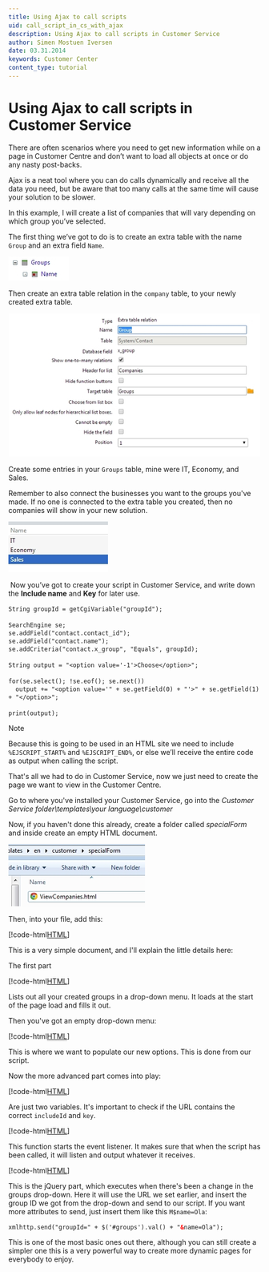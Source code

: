 ```yaml
---
title: Using Ajax to call scripts
uid: call_script_in_cs_with_ajax
description: Using Ajax to call scripts in Customer Service
author: Simen Mostuen Iversen
date: 03.31.2014
keywords: Customer Center
content_type: tutorial
---
```


# Using Ajax to call scripts in Customer Service

There are often scenarios where you need to get new information while on a page in Customer Centre and don’t want to load all objects at once or do any nasty post-backs.

Ajax is a neat tool where you can do calls dynamically and receive all the data you need, but be aware that too many calls at the same time will cause your solution to be slower.

In this example, I will create a list of companies that will vary depending on which group you’ve selected.

The first thing we’ve got to do is to create an extra table with the name `Group` and an extra field `Name`.

![Extra table -screenshot][img1]

Then create an extra table relation in the `company` table, to your newly created extra table.

![Extra table relation -screenshot][img2]

Create some entries in your `Groups` table, mine were IT, Economy, and Sales.

Remember to also connect the businesses you want to the groups you've made. If no one is connected to the extra table you created, then no companies will show in your new solution.

![Table entries -screenshot][img3]

 Now you’ve got to create your script in Customer Service, and write down the **Include name** and **Key** for later use.

```crmscript
String groupId = getCgiVariable("groupId");

SearchEngine se;
se.addField("contact.contact_id");
se.addField("contact.name");
se.addCriteria("contact.x_group", "Equals", groupId);

String output = "<option value='-1'>Choose</option>";

for(se.select(); !se.eof(); se.next())
  output += "<option value='" + se.getField(0) + "'>" + se.getField(1) + "</option>";

print(output);
```

> [!NOTE]
> Because this is going to be used in an HTML site we need to include `%EJSCRIPT_START%` and `%EJSCRIPT_END%`, or else we’ll receive the entire code as output when calling the script.

That's all we had to do in Customer Service, now we just need to create the page we want to view in the Customer Centre.

Go to where you've installed your Customer Service, go into the *Customer Service folder\templates\your language\customer*

Now, if you haven't done this already, create a folder called *specialForm* and inside create an empty HTML document.

![specialForm -screenshot][img4]

Then, into your file, add this:

[!code-html[HTML](includes/call-script-in-cs.html)]

This is a very simple document, and I'll explain the little details here:

The first part

[!code-html[HTML](includes/call-script-in-cs.html?range=1-15)]

Lists out all your created groups in a drop-down menu. It loads at the start of the page load and fills it out.

Then you've got an empty drop-down menu:

[!code-html[HTML](includes/call-script-in-cs.html?range=18-19)]

This is where we want to populate our new options. This is done from our script.

Now the more advanced part comes into play:

[!code-html[HTML](includes/call-script-in-cs.html?range=20-25)]

Are just two variables. It's important to check if the URL contains the correct `includeId` and `key`.

[!code-html[HTML](includes/call-script-in-cs.html?range=27-41)]

This function starts the event listener. It makes sure that when the script has been called, it will listen and output whatever it receives.

[!code-html[HTML](includes/call-script-in-cs.html?range=43-51)]

This is the jQuery part, which executes when there's been a change in the groups drop-down. Here it will use the URL we set earlier, and insert the group ID we got from the drop-down and send to our script. If you want more attributes to send, just insert them like this `M$name=Ola`:

```html
xmlhttp.send("groupId=" + $('#groups').val() + "&name=Ola");
```

This is one of the most basic ones out there, although you can still create a simpler one this is a very powerful way to create more dynamic pages for everybody to enjoy.

<!-- Referenced images -->
[img1]: media/6238-10462.jpg
[img2]: media/6239-10460.jpg
[img3]: media/6241-10456.jpg
[img4]: media/6244-10466.jpg
